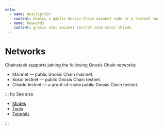 ```yaml
---
meta:
  - name: description
    content: Deploy a public Gnosis Chain mainnet node or a testnet node with the Chainstack managed blockchain services in minutes.
  - name: keywords
    content: gnosis xdai mainnet testnet node sokol chiado
---
```


# Networks

Chainstack supports joining the following Gnosis Chain networks:

* Mainnet — public Gnosis Chain mainnet.
* Sokol testnet — public Gnosis Chain testnet.
* Chiado testnet — a proof-of-stake public Gnosis Chain testnet.

::: tip See also

* [Modes](/operations/gnosis/modes)
* [Tools](/operations/gnosis/tools)
* [Tutorials](/tutorials/gnosis/)

:::
